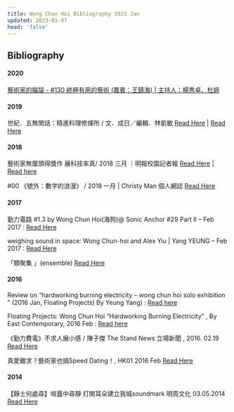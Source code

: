 ```yaml
---
title: Wong Chun Hoi Bibliography 2023 Jan
updated: 2023-01-07
head: 'false'
---
```

## Bibliography

#### 2020
[藝術家的腦袋 -  #130 終極有用的藝術 (嘉賓：王鎮海)  | 主持人：楊秀卓、杜婷](https://www.rthk.hk/radio/radio5/programme/artistmind/episode/767811?lang=zh-hant)


#### 2019
世紀．五無閒話：精進料理修煉所 / 文．成日／編輯．林凱敏  [Read Here](https://news.mingpao.com/pns/%E4%BD%9C%E5%AE%B6%E5%B0%88%E6%AC%84/article/20191213/s00018/1576174763890/%E4%B8%96%E7%B4%80-%E4%BA%94%E7%84%A1%E9%96%92%E8%A9%B1-%E7%B2%BE%E9%80%B2%E6%96%99%E7%90%86%E4%BF%AE%E7%85%89%E6%89%80)  | <a href="/documents/20191213_MingPao.pdf" target="blank"> Read Here </a>
#### 2018
藝術家無厘頭得獎作 展科技率真/ 2018 三月 ｜明報校園記者報 [Read Here](https://news.mingpao.com/pns/%E6%95%99%E8%82%B2/article/20180327/s00011/1522087271777/%E7%AC%AC21%E5%B1%86%E6%A0%A1%E5%9C%92%E8%A8%98%E8%80%85-%E8%97%9D%E8%A1%93%E5%AE%B6%E7%84%A1%E5%8E%98%E9%A0%AD%E5%BE%97%E7%8D%8E%E4%BD%9C-%E5%B1%95%E7%A7%91%E6%8A%80%E7%8E%87%E7%9C%9F»»)  |  <a href="/documents/hardworkingcircuit2018ifvainterview.jpg"> Read here </a>

#00 《號外：數字的浪漫》 / 2018 一月 | Christy Man 個人網誌 [Read Here](https://medium.com/@ChristyMan/00-%E8%99%9F%E5%A4%96-%E6%95%B8%E5%AD%97%E7%9A%84%E6%B5%AA%E6%BC%AB-6a2368b901c2)

#### 2017

勤力電路 #1.3 by Wong Chun Hoi(海狗)@ Sonic Anchor #29 Part II – Feb 2017 : [Read Here](https://namijinamiji.wordpress.com/2017/02/21/%E5%8B%A4%E5%8A%9B%E9%9B%BB%E8%B7%AF-1-3-by-wong-chun-hoi%E6%B5%B7%E7%8B%97-sonic-anchor-29-part-ii/)

weighing sound in space: Wong Chun-hoi and Alex Yiu | Yang YEUNG  – Feb 2017 : [Read Here](http://www.aicahk.org/eng/reviews.asp?id=293&pg=1&fbclid=IwAR0SnY7AAYvk3fnn34LMnUzX5xY61SDAwx_rBOiaX8fiXZeIFV2M5UhxXNk)

「類聚集 」(ensemble)  [Read Here](https://talks.taishinart.org.tw/event/talks/2017062301)

#### 2016
Review on “hardworking burning electricity – wong chun hoi solo exhibition ” (2016 Jan, Floating Projects) By Yeung Yang) : [Read here](http://www.aicahk.org/eng/reviews.asp?id=306&pg=1)

Floating Projects: Wong Chun Hoi “Hardworking Burning Electricity” , By East Contemporary, 2016 Feb : [Read here](http://www.east-contemporary.com/2016/02/03/floating-projects-wong-chun-hoi-hardworking-burning-electricity/)

《勤力費電》不求人展小感 / 陳子傑  The Stand News 立場新聞 , 2016. 02.19 [Read Here](https://www.thestandnews.com/art/%E5%8B%A4%E5%8A%9B%E8%B2%BB%E9%9B%BB-%E4%B8%8D%E6%B1%82%E4%BA%BA%E5%B1%95%E5%B0%8F%E6%84%9F)


真愛難求？藝術家也搞Speed Dating！, HK01 2016 Feb [Read Here](https://www.hk01.com/%E5%A5%BD%E7%94%9F%E6%B4%BB/5972/%E7%9C%9F%E6%84%9B%E9%9B%A3%E6%B1%82-%E8%97%9D%E8%A1%93%E5%AE%B6%E4%B9%9F%E6%90%9Espeed-dating)

#### 2014
【靜土何處尋】喧囂中尋靜 打開耳朵建立我城soundmark 明周文化 03.05.2014 [Read Here](https://www.mpweekly.com/culture/%e9%9d%9c%e5%9c%9f%e4%bd%95%e8%99%95%e5%b0%8b-%e5%99%aa%e9%9f%b3-%e5%af%a7%e9%9d%9c-141861)
